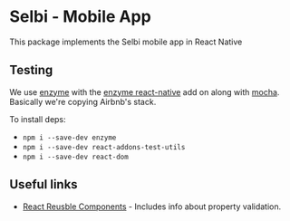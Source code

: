 Selbi - Mobile App
==================

This package implements the Selbi mobile app in React Native

Testing
-------

We use [enzyme](https://github.com/airbnb/enzyme) with the
[enzyme react-native](https://github.com/airbnb/enzyme/blob/master/docs/guides/react-native.md) add
on along with [mocha](https://mochajs.org/). Basically we're copying Airbnb's stack.

To install deps:
- `npm i --save-dev enzyme`
- `npm i --save-dev react-addons-test-utils`
- `npm i --save-dev react-dom`


Useful links
------------
- [React Reusble Components](https://facebook.github.io/react/docs/reusable-components.html) -
Includes info about property validation.